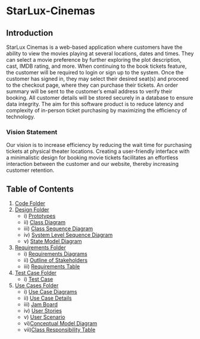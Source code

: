 # StarLux-Cinemas
## Introduction
StarLux Cinemas is a web-based application where customers have the ability to view the movies playing at several locations, dates and times. They can select a movie preference by further exploring the plot description, cast, IMDB rating, and more. When continuing to the book tickets feature, the customer will be required to login or sign up to the system. Once the customer has signed in, they may select their desired seat(s) and proceed to the checkout page, where they can purchase their tickets. An order summary will be sent to the customer’s email address to verify their booking. All customer details will be stored securely in a database to ensure data integrity. The aim for this software product is to reduce latency and complexity of in-person ticket purchasing by maximizing the efficiency of technology.
### Vision Statement
Our vision is to increase efficiency by reducing the wait time for purchasing tickets at physical theater locations. Creating a user-friendly interface with a minimalistic design for booking movie tickets facilitates an effortless interaction between the customer and our website, thereby increasing customer retention.

## Table of Contents

1. [Code Folder](https://github.com/SOFE2720/Group47-StarLux-Cinemas/tree/main/Code)
2. [Design Folder](https://github.com/SOFE2720/Group47-StarLux-Cinemas/tree/main/Design)
     * i) [Prototypes](https://github.com/SOFE2720/Group47-StarLux-Cinemas/tree/main/Design/Prototypes)
     * ii) [Class Diagram](https://github.com/SOFE2720/Group47-StarLux-Cinemas/blob/main/Design/Class%20Diagram.jpg)
     * iii) [Class Sequence Diagram](https://github.com/SOFE2720/Group47-StarLux-Cinemas/blob/main/Design/Class%20Level%20Sequence%20Diagram.png)
     * iv) [System Level Sequence Diagram](https://github.com/SOFE2720/Group47-StarLux-Cinemas/blob/main/Design/System%20Level%20Sequence%20Diagram.png)
     * v) [State Model Diagram](https://github.com/SOFE2720/Group47-StarLux-Cinemas/blob/main/Design/State%20Model%20Diagram.png)
3. [Requirements Folder](https://github.com/SOFE2720/Group47-StarLux-Cinemas/tree/main/Requirements)
     * i) [Requirements Diagrams](https://github.com/SOFE2720/Group47-StarLux-Cinemas/tree/main/Requirements/Requirement%20Diagrams)
     * ii) [Outline of Stakeholders](https://github.com/SOFE2720/Group47-StarLux-Cinemas/blob/main/Requirements/Outline%20of%20Stakeholders.pdf)
     * iii) [Requirements Table](https://github.com/SOFE2720/Group47-StarLux-Cinemas/blob/main/Requirements/Requirements%20Table.pdf)
4. [Test Case Folder](https://github.com/SOFE2720/Group47-StarLux-Cinemas/tree/main/__tests__)
     * i) [Test Case](https://github.com/SOFE2720/Group47-StarLux-Cinemas/blob/cef77455fb20550a9cd0163377e89c69b7cd2a6b/__tests__/test.js)
6. [Use Cases Folder](https://github.com/SOFE2720/Group47-StarLux-Cinemas/tree/main/Use%20Cases)
     * i) [Use Case Diagrams](https://github.com/SOFE2720/Group47-StarLux-Cinemas/tree/main/Use%20Cases/Use%20Case%20Diagrams)
     * ii) [Use Case Details](https://github.com/SOFE2720/Group47-StarLux-Cinemas/tree/main/Use%20Cases/Use%20Case%20Details)
     * iii) [Jam Board](https://github.com/SOFE2720/Group47-StarLux-Cinemas/blob/main/Use%20Cases/Jam%20Board.jpg)
     * iv) [User Stories](https://github.com/SOFE2720/Group47-StarLux-Cinemas/blob/main/Use%20Cases/User%20Stories.pdf)
     * v) [User Scenario](https://github.com/SOFE2720/Group47-StarLux-Cinemas/blob/main/Use%20Cases/User%20Scenario.pdf)
     * vi)[Conceptual Model Diagram](https://github.com/SOFE2720/Group47-StarLux-Cinemas/blob/main/Use%20Cases/Conceptual%20Model%20Diagram.jpg)
     * vii)[Class Responsibility Table](https://github.com/SOFE2720/Group47-StarLux-Cinemas/blob/b3d2597b28b870be1157e5aa5ad4e210f171b302/Use%20Cases/Class%20Responsibility%20Table.png)
